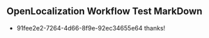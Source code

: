 ## OpenLocalization Workflow Test MarkDown
* 91fee2e2-7264-4d66-8f9e-92ec34655e64 thanks!

<!--HONumber=Sep16_HO2-->


